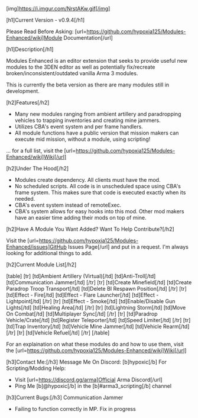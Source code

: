[img]https://i.imgur.com/NrstAKw.gif[/img]

[h1]Current Version - v0.9.4[/h1]

Please Read Before Asking: [url=https://github.com/hypoxia125/Modules-Enhanced/wiki]Module Documentation[/url]

[h1]Description[/h1]

Modules Enhanced is an editor extension that seeks to provide useful new modules to the 3DEN editor as well as potentially fix/recreate broken/inconsistent/outdated vanilla Arma 3 modules.

This is currently the beta version as there are many modules still in development.

[h2]Features[/h2]
- Many new modules ranging from ambient artillery and paradropping vehicles to trapping inventories and creating mine jammers.
- Utilizes CBA's event system and per frame handlers.
- All module functions have a public version that mission makers can execute mid mission, without a module, using scripting!

... for a full list, visit the [url=https://github.com/hypoxia125/Modules-Enhanced/wiki]Wiki[/url]

[h2]Under The Hood[/h2]
- Modules create dependency. All clients must have the mod.
- No scheduled scripts. All code is in unscheduled space using CBA's frame system. This makes sure that code is executed exactly when its needed.
- CBA's event system instead of remoteExec.
- CBA's system allows for easy hooks into this mod. Other mod makers have an easier time adding their mods on top of mine.

[h2]Have A Module You Want Added? Want To Help Contribute?[/h2]

Visit the [url=https://github.com/hypoxia125/Modules-Enhanced/issues]GitHub Issues Page[/url] and put in a request. I'm always looking for additional things to add.

[h2]Current Module List[/h2]

[table]
    [tr]
        [td]Ambient Artillery (Virtual)[/td]
        [td]Anti-Troll[/td]
        [td]Communication Jammer[/td]
    [/tr]
    [tr]
        [td]Create Minefield[/td]
        [td]Create Paradrop Troop Transport[/td]
        [td]Delete BI Respawn Position[/td]
    [/tr]
    [tr]
        [td]Effect - Fire[/td]
        [td]Effect - Flare Launcher[/td]
        [td]Effect - Lightpoint[/td]
    [/tr]
    [tr]
        [td]Effect - Smoke[/td]
        [td]Enable/Disable Gun Lights[/td]
        [td]Healing Area[/td]
    [/tr]
    [tr]
        [td]Lightning Storm[/td]
        [td]Move On Combat[/td]
        [td]Multiplayer Sync[/td]
    [/tr]
    [tr]
        [td]Paradrop Vehicle/Crate[/td]
        [td]Register Teleporter[/td]
        [td]Speed Limiter[/td]
    [/tr]
    [tr]
        [td]Trap Inventory[/td]
        [td]Vehicle Mine Jammer[/td]
        [td]Vehicle Rearm[/td]
    [/tr]
    [tr]
        [td]Vehicle Refuel[/td]
    [/tr]
[/table]

For an explaination on what these modules do and how to use them, visit the [url=https://github.com/hypoxia125/Modules-Enhanced/wiki]Wiki[/url]

[h3]Contact Me:[/h3]
Message Me On Discord: [b]hypoxic[/b]
For Scripting/Modding Help:
- Visit [url=https://discord.gg/arma]Official Arma Discord[/url]
- Ping Me [b]@hypoxic[/b] in the [b]#arma3_scripting[/b] channel

[h3]Current Bugs:[/h3]
Communication Jammer
- Failing to function correctly in MP. Fix in progress